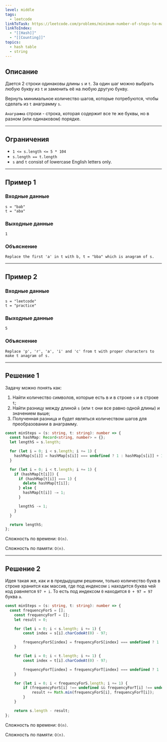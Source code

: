 ```yaml
---
level: middle
tags:
  - leetcode
linkToTask: https://leetcode.com/problems/minimum-number-of-steps-to-make-two-strings-anagram/description/?source=submission-ac
linkToIndex:
  - "[[Hash]]"
  - "[[Counting]]"
topics:
  - hash table
  - string
---
```

## Описание

Дается 2 строки одинаковы длины `s` и `t`. За один шаг можно выбрать любую букву из `t` и заменить её на любую другую букву.

Вернуть минимальное количество шагов, которые потребуются, чтобы сделать из `t` анаграмму `s`.

`Анаграмма` строки - строка, которая содержит все те же буквы, но в разном (или одинаковом) порядке.

---
## Ограничения

- `1 <= s.length <= 5 * 104`
- `s.length == t.length`
- `s` and `t` consist of lowercase English letters only.

---
## Пример 1

### Входные данные

```
s = "bab"
t = "aba"
```
### Выходные данные

```
1
```
### Объяснение

```
Replace the first 'a' in t with b, t = "bba" which is anagram of s.
```

---
## Пример 2

### Входные данные

```
s = "leetcode"
t = "practice"
```
### Выходные данные

```
5
```
### Объяснение

```
Replace 'p', 'r', 'a', 'i' and 'c' from t with proper characters to make t anagram of s.
```

---


## Решение 1

Задачу можно понять как:
1. Найти количество символов, которые есть в и в строке `s` и в строке `t`;
2. Найти разницу между длиной `s` (или `t` они все равно одной длины) и значением выше;
3. Полученная разница и будет являться количеством шагов для преобразовании в анаграмму.

```typescript
const minSteps = (s: string, t: string): number => {
  const hashMap: Record<string, number> = {};
  let lengthS = s.length;

  for (let i = 0; i < s.length; i += 1) {
    hashMap[s[i]] = hashMap[s[i]] === undefined ? 1 : hashMap[s[i]] + 1;
  }

  for (let i = 0; i < t.length; i += 1) {
    if (hashMap[t[i]]) {
      if (hashMap[t[i]] === 1) {
        delete hashMap[t[i]];
      } else {
        hashMap[t[i]] -= 1;
      }

      lengthS -= 1;
    }
  }

  return lengthS;
};
```

Сложность по времени: `O(n)`.

Сложность по памяти: `O(n)`.

---
## Решение 2

Идея такая же, как и в предыдущем решении, только количество букв в строке хранится как массив, где под индексом `i` находится буква чей код равняется `97 + i`. То есть под индексом `0` находится  `0 + 97 = 97` буква `a`.

```typescript
const minSteps = (s: string, t: string): number => {
  const frequencyForS = [];
	const frequencyForT = [];
	let result = 0;

	for (let i = 0; i < s.length; i += 1) {
		const index = s[i].charCodeAt(0) - 97;

		frequencyForS[index] = frequencyForS[index] === undefined ? 1 : frequencyForS[index] + 1;
	}

	for (let i = 0; i < t.length; i += 1) {
		const index = t[i].charCodeAt(0) - 97;

		frequencyForT[index] = frequencyForT[index] === undefined ? 1 : frequencyForT[index] + 1;
	}

	for (let i = 0; i < frequencyForS.length; i += 1) {
		if (frequencyForS[i] !== undefined && frequencyForT[i] !== undefined) {
			result += Math.min(frequencyForS[i], frequencyForT[i]);
		}
	}

	return s.length - result;
};
```

Сложность по времени: `O(n)`.

Сложность по памяти: `O(n)`.

